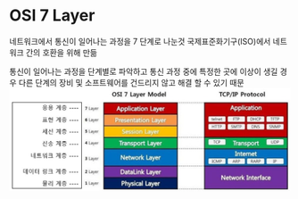 # OSI 7 Layer

네트워크에서 통신이 일어나는 과정을 7 단계로 나눈것
국제표준화기구(ISO)에서 네트워크 간의 호환을 위해 만듦

통신이 일어나는 과정을 단계별로 파악하고
통신 과정 중에 특정한 곳에 이상이 생길 경우 다른 단계의 장비 및 소프트웨어를 건드리지 않고 해결 할 수 있기 때문
![7계층](./img.jpg)
